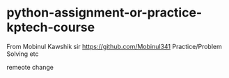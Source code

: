 # python-assignment-or-practice-kptech-course
From Mobinul Kawshik sir  https://github.com/Mobinul341
Practice/Problem Solving etc

remeote change
